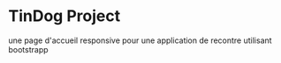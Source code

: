 # TinDog Project

une page d'accueil responsive pour une application de recontre utilisant bootstrapp

